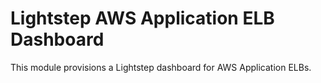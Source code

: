# Lightstep AWS Application ELB Dashboard

This module provisions a Lightstep dashboard for AWS Application ELBs.
